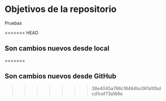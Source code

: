 # Objetivos de la repositorio

Pruebas

<<<<<<< HEAD
## Son cambios nuevos desde local
=======
## Son cambios nuevos desde GitHub
>>>>>>> 38e4045a766c18464bc061a10bdcd1cef73a166e
